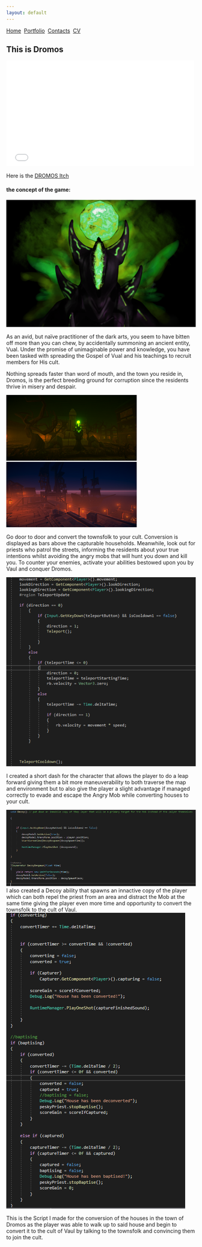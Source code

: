 ```yaml
---
layout: default
---
```


[Home](./)&nbsp;&nbsp;[Portfolio](./portfolio.html)&nbsp;&nbsp;[Contacts](./Contacts.html)&nbsp;&nbsp;[CV](./CV.html)


## This is Dromos

<div>
<iframe width="500" height="281" src="//www.youtube.com/embed/hVF-8pwqSuU" frameborder="0" allowfullscreen=""></iframe>
</div>

Here is the [DROMOS Itch](https://rchi.itch.io/dromos)

#### the concept of the game:

<img src="Images/Cultist.png" alt="Cultist">

As an avid, but naïve practitioner of the dark arts, you seem to have bitten off more than you can chew, by accidentally summoning an ancient entity, Vual. Under the promise of unimaginable power and knowledge, you have been tasked with spreading the Gospel of Vual and his teachings to recruit members for His cult.


 Nothing spreads faster than word of mouth, and the town you reside in, Dromos, is the perfect breeding ground for corruption since the residents thrive in misery and despair. 

<img src="Images/Trees.png" alt="Trees"><img src="Images/Docks.png" alt="Docks">

Go door to door and convert the townsfolk to your cult. Conversion is displayed as bars above the capturable households. Meanwhile, look out for priests who patrol the streets, informing the residents about your true intentions whilst avoiding the angry mobs that will hunt you down and kill you. To counter your enemies, activate your abilities bestowed upon you by Vaul and conquer Dromos.

<img src="Images/Dash.PNG" alt="Dash">

I created a short dash for the character that allows the player to do a leap forward giving them a bit more maneuverability to both traverse the map and environment but to also give the player a slight advantage if managed correctly to evade and escape the Angry Mob while converting houses to your cult. 

<img src="Images/Decoy.PNG" alt="Decoy">
I also created a Decoy ability that spawns an innactive copy of the player which can both repel the priest from an area and distract the Mob at the same time giving the player even more time and opportunity to convert the townsfolk to the cult of Vaul.

<img src="Images/Convert.PNG" alt="Convert">

This is the Script I made for the conversion of the houses in the town of Dromos as the player was able to walk up to said house and begin to convert it to the cult of Vaul by talking to the townsfolk and convincing them to join the cult.